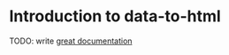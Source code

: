 # Introduction to data-to-html

TODO: write [great documentation](http://jacobian.org/writing/great-documentation/what-to-write/)
